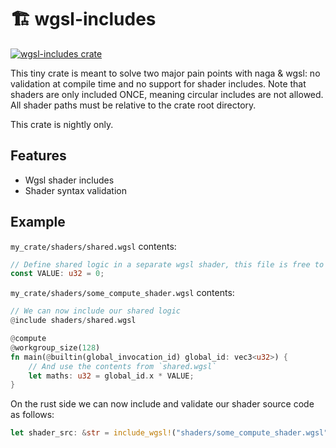 # 🏗️ wgsl-includes

[![wgsl-includes crate](https://img.shields.io/crates/v/wgsl-includes.svg)](https://crates.io/crates/wgsl-includes)

This tiny crate is meant to solve two major pain points with naga & wgsl: no validation at compile time and no support for shader includes. Note that shaders are only included ONCE, meaning circular includes are not allowed. All shader paths must be relative to the crate root directory.

This crate is nightly only.

## Features
- Wgsl shader includes
- Shader syntax validation

## Example
`my_crate/shaders/shared.wgsl` contents:
```rust
// Define shared logic in a separate wgsl shader, this file is free to include more files
const VALUE: u32 = 0;
```

`my_crate/shaders/some_compute_shader.wgsl` contents:
```rust
// We can now include our shared logic
@include shaders/shared.wgsl

@compute
@workgroup_size(128)
fn main(@builtin(global_invocation_id) global_id: vec3<u32>) {
    // And use the contents from `shared.wgsl`
    let maths: u32 = global_id.x * VALUE;
}
```

On the rust side we can now include and validate our shader source code as follows:
```rust
let shader_src: &str = include_wgsl!("shaders/some_compute_shader.wgsl");
```